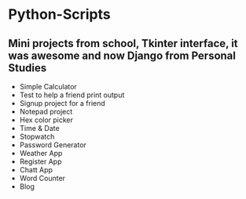 # Python-Scripts
## Mini projects from school, Tkinter interface, it was awesome and now Django from Personal Studies

* Simple Calculator
* Test to help a friend print output
* Signup  project for a friend
* Notepad project
* Hex color picker
* Time & Date
* Stopwatch
* Password Generator
* Weather App
* Register App
* Chatt App
* Word Counter
* Blog



